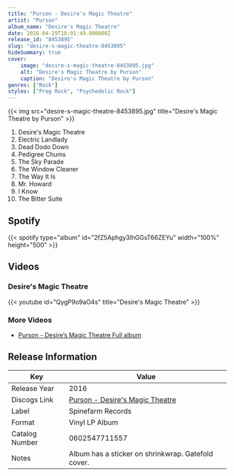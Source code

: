 ```yaml
---
title: "Purson - Desire's Magic Theatre"
artist: "Purson"
album_name: "Desire's Magic Theatre"
date: 2016-04-29T18:01:49.000000Z
release_id: "8453895"
slug: "desire-s-magic-theatre-8453895"
hideSummary: true
cover:
    image: "desire-s-magic-theatre-8453895.jpg"
    alt: "Desire's Magic Theatre by Purson"
    caption: "Desire's Magic Theatre by Purson"
genres: ["Rock"]
styles: ["Prog Rock", "Psychedelic Rock"]
---
```


{{< img src="desire-s-magic-theatre-8453895.jpg" title="Desire's Magic Theatre by Purson" >}}

<!-- section break -->

1. Desire's Magic Theatre
2. Electric Landlady
3. Dead Dodo Down
4. Pedigree Chums
5. The Sky Parade
6. The Window Cleaner
7. The Way It Is
8. Mr. Howard
9. I Know
10. The Bitter Suite

<!-- section break -->


## Spotify
{{< spotify type="album" id="2fZ5Aphgy3IhGGsT66ZEYu" width="100%" height="500" >}}



## Videos
### Desire's Magic Theatre
{{< youtube id="QygP9o9aO4s" title="Desire's Magic Theatre" >}}<br>

### More Videos

- [Purson - Desire’s Magic Theatre Full album](https://www.youtube.com/watch?v=JK6R94X01dI)


## Release Information
|  Key           | Value                                                |
| ---------------| ---------------------------------------------------- |
| Release Year   | 2016                                   |
| Discogs Link   | [Purson - Desire's Magic Theatre](https://www.discogs.com/release/8453895-Purson-Desires-Magic-Theatre) |
| Label          | Spinefarm Records |
| Format         | Vinyl LP Album |
| Catalog Number | 0602547711557 |
| Notes | Album has a sticker on shrinkwrap. Gatefold cover. |